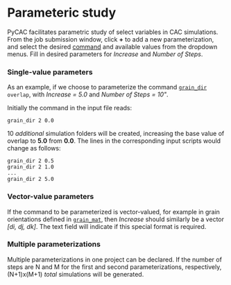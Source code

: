 # Parameteric study

PyCAC facilitates parametric study of select variables in CAC simulations. From the job submission window, click **+** to add a new parameterization, and select the desired [command](../chapter5/README.md) and available values from the dropdown menus. Fill in desired parameters for *Increase* and *Number of Steps*. 

### Single-value parameters
As an example, if we choose to parameterize the command [`grain_dir`](../chapter5/grain_dir.md) `overlap`, with *Increase = 5.0* and *Number of Steps = 10"*. 

Initially the command in the input file reads:
```
grain_dir 2 0.0
```
10 *additional* simulation folders will be created, increasing the base value of overlap to **5.0** from **0.0**. The lines in the corresponding input scripts would change as follows:
```
grain_dir 2 0.5
grain_dir 2 1.0
...
grain_dir 2 5.0
```
### Vector-value parameters
If the command to be parameterized is vector-valued, for example in grain orientations defined in [`grain_mat`](../chapter5/grain_mat.md), then *Increase* should similarly be a vector *[di, dj, dk]*. The text field will indicate if this special format is required. 

### Multiple parameterizations
Multiple parameterizations in one project can be declared. If the number of steps are N and M for the first and second parameterizations, respectively, (N+1)x(M+1) *total* simulations will be generated. 


